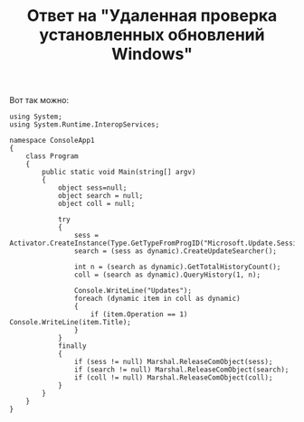 ﻿---
title: "Ответ на \"Удаленная проверка установленных обновлений Windows\""
se.owner.user_id: 240512
se.owner.display_name: "MSDN.WhiteKnight"
se.owner.link: "https://ru.stackoverflow.com/users/240512/msdn-whiteknight"
se.answer_id: 969825
se.question_id: 969166
se.post_type: answer
se.is_accepted: False
---
<p>Вот так можно:</p>

<pre><code>using System;
using System.Runtime.InteropServices;

namespace ConsoleApp1
{
    class Program
    {
        public static void Main(string[] argv)
        {
            object sess=null;
            object search = null;
            object coll = null;

            try
            {
                sess = Activator.CreateInstance(Type.GetTypeFromProgID("Microsoft.Update.Session","compname"));
                search = (sess as dynamic).CreateUpdateSearcher();

                int n = (search as dynamic).GetTotalHistoryCount();
                coll = (search as dynamic).QueryHistory(1, n);

                Console.WriteLine("Updates");
                foreach (dynamic item in coll as dynamic)
                {
                    if (item.Operation == 1) Console.WriteLine(item.Title);
                }
            }
            finally
            {
                if (sess != null) Marshal.ReleaseComObject(sess);
                if (search != null) Marshal.ReleaseComObject(search);
                if (coll != null) Marshal.ReleaseComObject(coll);
            }
        }
    }
}
</code></pre>
